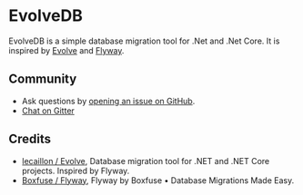 # EvolveDB
EvolveDB is a simple database migration tool for .Net and .Net Core. It is inspired by [Evolve](https://github.com/lecaillon/Evolve) and [Flyway](https://flywaydb.org/).

## Community
* Ask questions by [opening an issue on GitHub](https://github.com/Monbsoft/EvolveDB/issues).
* [Chat on Gitter](https://gitter.im/monbsoft/EvolveDB)

## Credits
* [lecaillon / Evolve](https://github.com/lecaillon/Evolve), Database migration tool for .NET and .NET Core projects. Inspired by Flyway.
* [Boxfuse / Flyway](https://flywaydb.org/), Flyway by Boxfuse • Database Migrations Made Easy.